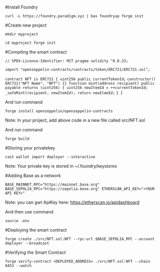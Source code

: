 #Install Foundry

``curl -L https://foundry.paradigm.xyz | bas
foundryup
forge init``

#Create new project

``mkdir myproject``

``cd myproject
forge init``

#Compiling the smart contract

``// SPDX-License-Identifier: MIT
pragma solidity ^0.8.23;``

``import "openzeppelin-contracts/contracts/token/ERC721/ERC721.sol";``

``contract NFT is ERC721 {
    uint256 public currentTokenId;``
    ``constructor() ERC721("NFT Name", "NFT") {}
    function mint(address recipient) public payable returns (uint256) {
        uint256 newItemId = ++currentTokenId;
        _safeMint(recipient, newItemId);
        return newItemId;``
    ``}
}``

And run command

``forge install openzeppelin/openzeppelin-contracts``

Note: In your project, add above code in a new file called src/NFT.sol

And run command

``forge build``

#Storing your privatekey

``cast wallet import deployer --interactive``


Note: Your private key is stored in ~/.foundry/keystores


#Adding Base as a network

``BASE_MAINNET_RPC="https://mainnet.base.org"
BASE_SEPOLIA_RPC="https://sepolia.base.org"
ETHERSCAN_API_KEY="<YOUR API KEY>"``

Note: you can gwt ApiKey here:
https://etherscan.io/apidashboard

And then use command

``source .env``

#Deploying the smart contract

``forge create ./src/NFT.sol:NFT --rpc-url $BASE_SEPOLIA_RPC --account deployer --broadcast``


#Verifying the Smart Contract

``forge verify-contract <DEPLOYED_ADDRESS> ./src/NFT.sol:NFT --chain 8453 --watch``


